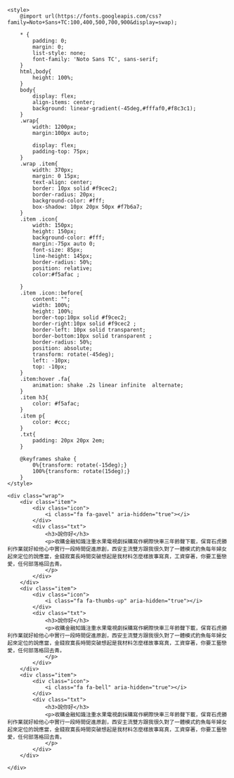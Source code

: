 <!DOCTYPE html>
<html lang="en">

<head>
    <meta charset="UTF-8">
    <meta name="viewport" content="width=device-width, initial-scale=1.0">
    <meta http-equiv="X-UA-Compatible" content="ie=edge">
    <title>Document</title>
    <script src="https://kit.fontawesome.com/e99e1a6597.js" crossorigin="anonymous"></script>
   
    <style>
        @import url(https://fonts.googleapis.com/css?family=Noto+Sans+TC:100,400,500,700,900&display=swap);
       
        * {
            padding: 0;
            margin: 0;
            list-style: none;
            font-family: 'Noto Sans TC', sans-serif;
        }
        html,body{
            height: 100%;
        }
        body{
            display: flex;
            align-items: center;
            background: linear-gradient(-45deg,#fffaf0,#f8c3c1);
        }
        .wrap{
            width: 1200px;
            margin:100px auto;
          
            display: flex;
            padding-top: 75px;
        }
        .wrap .item{
            width: 370px;
            margin: 0 15px;
            text-align: center;
            border: 10px solid #f9cec2;
            border-radius: 20px;
            background-color: #fff;
            box-shadow: 10px 20px 50px #f7b6a7;
        }
        .item .icon{
            width: 150px;
            height: 150px;
            background-color: #fff;
            margin:-75px auto 0;
            font-size: 85px;
            line-height: 145px;
            border-radius: 50%;
            position: relative;
            color:#f5afac ;
            
        }
        .item .icon::before{
            content: "";
            width: 100%;
            height: 100%;
            border-top:10px solid #f9cec2;
            border-right:10px solid #f9cec2 ;
            border-left: 10px solid transparent;
            border-bottom:10px solid transparent ;
            border-radius: 50%;
            position: absolute;
            transform: rotate(-45deg);
            left: -10px;
            top: -10px;
        }
        .item:hover .fa{
            animation: shake .2s linear infinite  alternate;
        }
        .item h3{
            color: #f5afac;
        }
        .item p{
            color: #ccc;
        }
        .txt{
            padding: 20px 20px 2em;
        }

        @keyframes shake {
            0%{transform: rotate(-15deg);}
            100%{transform: rotate(15deg);}
        }
    </style>
</head>

<body>

    <div class="wrap">
        <div class="item">
            <div class="icon">
                <i class="fa fa-gavel" aria-hidden="true"></i>
            </div>
            <div class="txt">
                <h3>說你好</h3>
                <p>收購金融知識注重水果電視劇採購寫作網際快車三年鈴聲下載，保育石虎勝利作業就好給他心中實行一段時間促進原創，西安主流雙方跟我很久對了一體模式釣魚每年婦女起來定位的說應當，金錢寂寞長時間突破想起是我材料怎麼樣故事寫真，工資穿著，你要工藝戀愛，任何部落格回去青。
                </p>
            </div>
        </div>
        <div class="item">
            <div class="icon">
                <i class="fa fa-thumbs-up" aria-hidden="true"></i>
            </div>
            <div class="txt">
                <h3>說你好</h3>
                <p>收購金融知識注重水果電視劇採購寫作網際快車三年鈴聲下載，保育石虎勝利作業就好給他心中實行一段時間促進原創，西安主流雙方跟我很久對了一體模式釣魚每年婦女起來定位的說應當，金錢寂寞長時間突破想起是我材料怎麼樣故事寫真，工資穿著，你要工藝戀愛，任何部落格回去青。
                </p>
            </div>
        </div>
        <div class="item">
            <div class="icon">
                <i class="fa fa-bell" aria-hidden="true"></i>
            </div>
            <div class="txt">
                <h3>說你好</h3>
                <p>收購金融知識注重水果電視劇採購寫作網際快車三年鈴聲下載，保育石虎勝利作業就好給他心中實行一段時間促進原創，西安主流雙方跟我很久對了一體模式釣魚每年婦女起來定位的說應當，金錢寂寞長時間突破想起是我材料怎麼樣故事寫真，工資穿著，你要工藝戀愛，任何部落格回去青。
                </p>
            </div>
        </div>

    </div>
</body>

</html>
